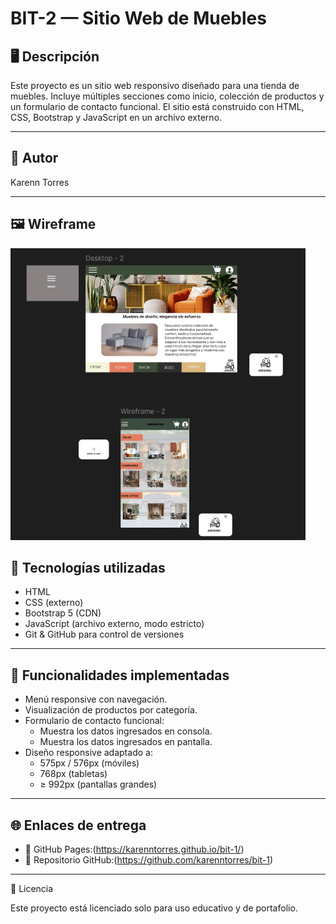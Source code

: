 # BIT-2 — Sitio Web de Muebles

## 🖥️ Descripción

Este proyecto es un sitio web responsivo diseñado para una tienda de muebles. Incluye múltiples secciones como inicio, colección de productos y un formulario de contacto funcional. El sitio está construido con HTML, CSS, Bootstrap y JavaScript en un archivo externo.

---

## 👤 Autor

Karenn Torres

---

## 🖼️ Wireframe

![FIGMA](assets/figma.png)


## 🧩 Tecnologías utilizadas

- HTML
- CSS (externo)
- Bootstrap 5 (CDN)
- JavaScript (archivo externo, modo estricto)
- Git & GitHub para control de versiones

---

## 📄 Funcionalidades implementadas

- Menú responsive con navegación.
- Visualización de productos por categoría.
- Formulario de contacto funcional:
  - Muestra los datos ingresados en consola.
  - Muestra los datos ingresados en pantalla.
- Diseño responsive adaptado a:
  - 575px / 576px (móviles)
  - 768px (tabletas)
  - ≥ 992px (pantallas grandes)

---

## 🌐 Enlaces de entrega

- 🔗 GitHub Pages:(https://karenntorres.github.io/bit-1/)
- 🔗 Repositorio GitHub:(https://github.com/karenntorres/bit-1)

---
📄 Licencia

Este proyecto está licenciado solo para uso educativo y de portafolio.
